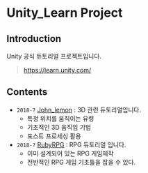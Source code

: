 # **Unity_Learn Project**

## Introduction

Unity 공식 듀토리얼 프로젝트입니다. 
> <https://learn.unity.com/>

## Contents

- `2018-?` [John_lemon](https://github.com/jeaho0613/Unity_Learn/tree/master/John_lemon/john_lemon) : 3D 관련 듀토리얼입니다.
  - 특정 위치를 움직이는 유령
  - 기초적인 3D 움직임 기법
  - 포스트 프로세싱 활용
- `2018-?` [RubyRPG](https://github.com/jeaho0613/Unity_Learn/tree/master/RubyRPG/RubyRPG) : RPG 듀토리얼 입니다.
  - 이미 설계되어 있는 RPG 게임제작
  - 전반적인 RPG 게임 기초틀을 잡을 수 있다.
